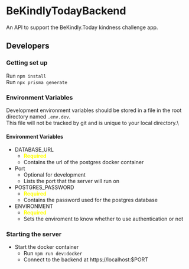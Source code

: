 # BeKindlyTodayBackend

An API to support the BeKindly.Today kindness challenge app.

## Developers

### Getting set up

Run `npm install`\
Run `npx prisma generate`

### Environment Variables

Development environment variables should be stored in a file in the root directory named `.env.dev`.\
This file will not be tracked by git and is unique to your local directory.\

#### Environment Variables

- DATABASE_URL
  - <span style="color:yellow;">**Required**</span>
  - Contains the url of the postgres docker container
- Port
  - Optional for development
  - Lists the port that the server will run on
- POSTGRES_PASSWORD
  - <span style="color:yellow;">**Required**</span>
  - Contains the password used for the postgres database
- ENVIRONMENT
  - <span style="color:yellow;">**Required**</span>
  - Sets the enviroment to know whether to use authentication or not

### Starting the server

- Start the docker container
  - Run `npm run dev:docker`
  - Connect to the backend at https://localhost:$PORT
